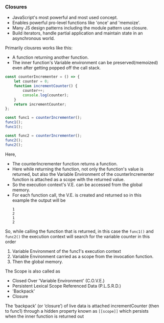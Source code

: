 ### Closures

- JavaScript's most powerful and most used concept.
- Enables powerful pro-level functions like 'once' and 'memoize'.
- Many JS design patterns including the module pattern use closure.
- Build iterators, handle partial application and maintain state in an asynchronous world.

Primarily clousres works like this:
- A function returning another function.
- The inner function's Variable environment can be preserved(memoized) even after getting popped off the call stack.

```js
const counterIncrementer = () => {
	let counter = 0;
	function incrementCounter() {
		counter++;
		console.log(counter);
	}
	return incrementCounter;
};

const func1 = counterIncrementer();
func1();
func1();

const func2 = counterIncrementer();
func2();
func2();
```

Here, 
-	The counterIncrementer function returns a function.
-	Here while returning the function, not only the function's value is returned, but also the Variable Environment of the counterIncrementer function is attached as a scope with the returned value.
-	So the execution context's V.E. can be accessed from the global memory.
-	For each function call, the V.E. is created and returned so in this example the output will be 
	```console
	1
	2
	1
	2
	```
	
So, while calling the function that is returned, in this case the `func1()` and  `func2()` the execution context will search for the variable counter in this order
1. Variable Environment of the func1's execution context
2. Variable Environment carried as a scope from the invocation function. 
3. Then the global memory.

The Scope is also called as 
- Closed Over 'Variable Environment' (C.O.V.E.)
- Persistent Lexical Scope Referenced Data (P.L.S.R.D.)
- 'Backpack'
- Closure

The ‘backpack’ (or ‘closure’) of live data is attached incrementCounter (then to func1) through a hidden property known as `[[scope]]` which persists when the inner function is returned out